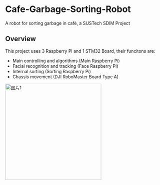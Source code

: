 # Cafe-Garbage-Sorting-Robot
A robot for sorting garbage in café, a SUSTech SDIM Project

## Overview
This project uses 3 Raspberry Pi and 1 STM32 Board, their funcitons are:
* Main controlling and algorithms (Main Raspberry Pi)
* Facial recognition and tracking (Face Raspberry Pi)
* Internal sorting (Sorting Raspberry Pi)
* Chassis movement (DJI RoboMaster Board Type A)

<img width="307" alt="图片1" src="https://user-images.githubusercontent.com/33782218/147800305-b24b2af0-544d-4d66-aa01-478b25782bf8.png">
